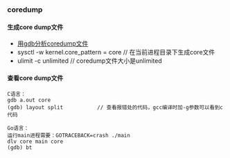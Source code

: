 ### coredump

#### 生成core dump文件
* [用gdb分析coredump文件](https://blog.csdn.net/chengqiuming/article/details/90142476)
* sysctl -w kernel.core_pattern = core // 在当前进程目录下生成core文件
* ulimit -c unlimited                  // coredump文件大小是unlimited

#### 查看core dump文件
```
C语言：
gdb a.out core
(gdb) layout split           // 查看报错处的代码，gcc编译时加-g参数可以看到c代码

Go语言：
运行main进程需要：GOTRACEBACK=crash ./main
dlv core main core
(gdb) bt
```